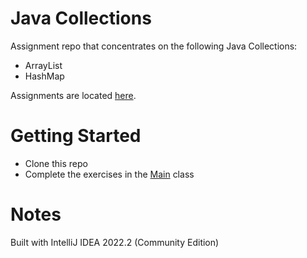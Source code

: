 # Java Collections
Assignment repo that concentrates on the following Java Collections:
- ArrayList
- HashMap

Assignments are located [here](./Assignments.md).

# Getting Started
- Clone this repo
- Complete the exercises in the [Main](./src/main/java/Main.java) class

# Notes
Built with IntelliJ IDEA 2022.2 (Community Edition)
